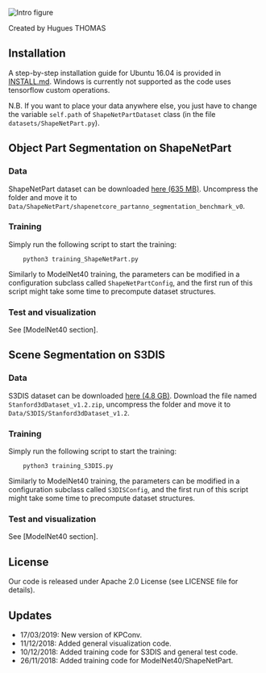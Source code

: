 
![Intro figure](https://github.com/HuguesTHOMAS/KPConv/blob/master/doc/Github_intro.png)

Created by Hugues THOMAS

## Installation

A step-by-step installation guide for Ubuntu 16.04 is provided in [INSTALL.md](./INSTALL.md). Windows is currently not supported as the code uses tensorflow custom operations.

N.B. If you want to place your data anywhere else, you just have to change the variable `self.path` of `ShapeNetPartDataset` class (in the file `datasets/ShapeNetPart.py`).

## Object Part Segmentation on ShapeNetPart

### Data

ShapeNetPart dataset can be downloaded <a href="https://shapenet.cs.stanford.edu/ericyi/shapenetcore_partanno_segmentation_benchmark_v0.zip">here (635 MB)</a>. Uncompress the folder and move it to `Data/ShapeNetPart/shapenetcore_partanno_segmentation_benchmark_v0`.

### Training

Simply run the following script to start the training:

        python3 training_ShapeNetPart.py
        
Similarly to ModelNet40 training, the parameters can be modified in a configuration subclass called `ShapeNetPartConfig`, and the first run of this script might take some time to precompute dataset structures.

### Test and visualization

See [ModelNet40 section].

## Scene Segmentation on S3DIS

### Data

S3DIS dataset can be downloaded <a href="https://goo.gl/forms/4SoGp4KtH1jfRqEj2">here (4.8 GB)</a>. Download the file named `Stanford3dDataset_v1.2.zip`, uncompress the folder and move it to `Data/S3DIS/Stanford3dDataset_v1.2`.

### Training

Simply run the following script to start the training:

        python3 training_S3DIS.py
        
Similarly to ModelNet40 training, the parameters can be modified in a configuration subclass called `S3DISConfig`, and the first run of this script might take some time to precompute dataset structures.

### Test and visualization

See [ModelNet40 section].

## License
Our code is released under Apache 2.0 License (see LICENSE file for details).

## Updates
* 17/03/2019: New version of KPConv.
* 11/12/2018: Added general visualization code.
* 10/12/2018: Added training code for S3DIS and general test code.
* 26/11/2018: Added training code for ModelNet40/ShapeNetPart.

